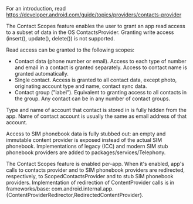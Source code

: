 For an introduction, read https://developer.android.com/guide/topics/providers/contacts-provider

The Contact Scopes feature enables the user to grant an app read access to a subset of data in the 
OS ContactsProvider. Granting write access (insert(), update(), delete()) is not supported.

Read access can be granted to the following scopes:
- Contact data (phone number or email). Access to each type of number and email in a contact is
granted separately. Access to contact name is granted automatically.
- Single contact. Access is granted to all contact data, except photo, originating account type and
name, contact sync data.
- Contact group ("label"). Equivalent to granting access to all contacts in the group. 
Any contact can be in any number of contact groups.

Type and name of account that contact is stored in is fully hidden from the app. Name of contact
account is usually the same as email address of that account.

Access to SIM phonebook data is fully stubbed out: an empty and immutable content provider is 
exposed instead of the actual SIM phonebook.
Implementations of legacy (ICC) and modern SIM stub phonebook providers are added to 
packages/services/Telephony.

The Contact Scopes feature is enabled per-app. When it's enabled, app's calls to contacts provider
and to SIM phonebook providers are redirected, respectively, to ScopedContactsProvider and to 
stub SIM phonebook providers. 
Implementation of redirection of ContentProvider calls is in frameworks/base:
com.android.internal.app.{ContentProviderRedirector,RedirectedContentProvider}.

